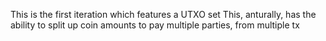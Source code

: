 This is the first iteration which features a UTXO set
This, anturally, has the ability to split up coin amounts to pay multiple parties, from multiple tx

